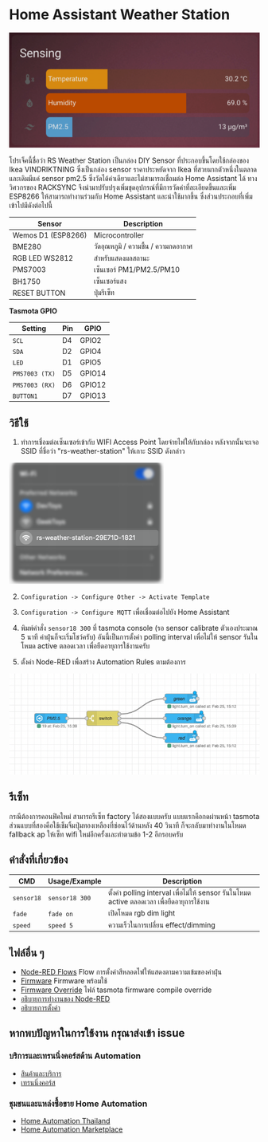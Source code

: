 # Home Assistant Weather Station

![racksync-hass](screenshot/homeassistant.png)

โปรเจ็คนี้ชื่อว่า RS Weather Station เป็นกล่อง DIY Sensor ที่ประกอบขึ้นโดยใช้กล่องของ Ikea VINDRIKTNING ซึ่งเป็นกล่อง sensor ราคาประหยัดจาก Ikea ที่สวยมากตัวหนึ่งในตลาดและเดิมมีแค่ sensor pm2.5 ซึ่งวัดได้ค่าเดียวและไม่สามารถเชื่อมต่อ Home Assistant ได้ ทางวิศวกรของ RACKSYNC จึงนำมาปรับปรุงเพิ่มชุดอุปกรณ์ที่มีการวัดค่าที่ละเอียดขึ้นและเพิ่ม ESP8266 ให้สามารถทำงานร่วมกับ Home Assistant และน่าใช้มากขึ้น ซึ่งส่วนประกอบที่เพิ่มเข้าไปมีดังต่อไปนี้

| Sensor           | Description      |
|------------------|------------------|
| Wemos D1 (ESP8266)  | Microcontroller
| BME280   | วัดอุณหภูมิ / ความชื้น / ความกดอากาศ        
| RGB LED WS2812   | สำหรับแสดงผลสถานะ        
| PMS7003          | เซ็นเซอร์ PM1/PM2.5/PM10           
| BH1750           | เซ็นเซอร์แสง          
| RESET BUTTON     | ปุ่มรีเซ็ท          

**Tasmota GPIO**

| Setting          | Pin | GPIO       |
|------------------|------|------------|
| ``SCL``              | D4 | GPIO2
| ``SDA``              | D2 | GPIO4
| ``LED``              | D1 | GPIO5
| ``PMS7003 (TX)``     | D5 | GPIO14 
| ``PMS7003 (RX)``     | D6 | GPIO12
| ``BUTTON1``          | D7 | GPIO13 


## วิธีใช้ 

1. ทำการเชื่อมต่อเซ็นเซอร์เข้ากับ WIFI Access Point โดยจ่ายไฟให้กับกล่อง หลังจากนั้นจะเจอ SSID ที่ชื่อว่า "rs-weather-station" ให้เกาะ SSID ดังกล่าว

![racksync-fallback_ap](screenshot/fallback_ap.png)

2. ``Configuration -> Configure Other -> Activate Template``  

3. ``Configuration -> Configure MQTT`` เพื่อเชื่อมต่อไปยัง Home Assistant

4. พิมพ์คำสั่ง ``sensor18 300`` ที่ tasmota console (รอ sensor calibrate ตัวเองประมาณ 5 นาที ค่าฝุ่นก็จะเริ่มโชว์ครับ)  อันนี้เป็นการตั้งค่า polling interval เพื่อไม่ให้ sensor รันในโหมด active ตลอดเวลา เพื่อยืดอายุการใช้งานครับ

5. ตั้งค่า Node-RED เพื่อสร้าง Automation Rules ตามต้องการ

![racksync-automation-flows](screenshot/node-red_flows.png)

## รีเซ็ท

กรณีต้องการคอนฟิคใหม่ สามารถรีเซ็ท factory ได้สองแบบครับ แบบแรกคือกดผ่านหน้า tasmota ส่วนแบบที่สองคือใช้เข็มจิ้มปุ่มทองเหลืองที่ซ่อนไว้ด้านหลัง 40 วินาที ก็จะกลับมาทำงานในโหมด fallback ap ให้เซ็ท wifi ใหม่อีกครั้งและทำตามข้อ 1-2 อีกรอบครับ

## คำสั่งที่เกี่ยวข้อง

| CMD           |  Usage/Example      | Description      |
|------------------|------------------|------------------|
| ``sensor18``              | ``sensor18 300`` | ตั้งค่า polling interval เพื่อไม่ให้ sensor รันในโหมด active ตลอดเวลา เพื่อยืดอายุการใช้งาน
| ``fade``              | ``fade on`` | เปิดโหมด rgb dim light
| ``speed``              | ``speed 5`` | ความเร็วในการเปลี่ยน effect/dimming


## ไฟล์อื่น ๆ 

- [Node-RED Flows](flows.json) Flow การตั้งค่าสีหลอดไฟให้แสดงตามความเข้มของค่าฝุ่น
- [Firmware](bin/rs_weather_station.bin) Firmware พร้อมใช้
- [Firmware Override](user_config_override.h) ไฟล์ tasmota firmware compile override
- [อธิบายการทำงานของ Node-RED](screenshot/node-red.mp4)
- [อธิบายการตั้งค่า](screenshot/wifi-config.mov)





## หากพบปัญหาในการใช้งาน กรุณาส่งเข้า issue

### บริการและเทรนนิ่งคอร์สด้าน Automation 

- [สินค้าและบริการ](http://racksync.com)
- [เทรนนิ่งคอร์ส](https://facebook.com/racksync)

### ชุมชนและแหล่งซื้อขาย Home Automation

- [Home Automation Thailand](https://www.facebook.com/groups/hathailand)
- [Home Automation Marketplace](https://www.facebook.com/groups/hatmarketplace)
